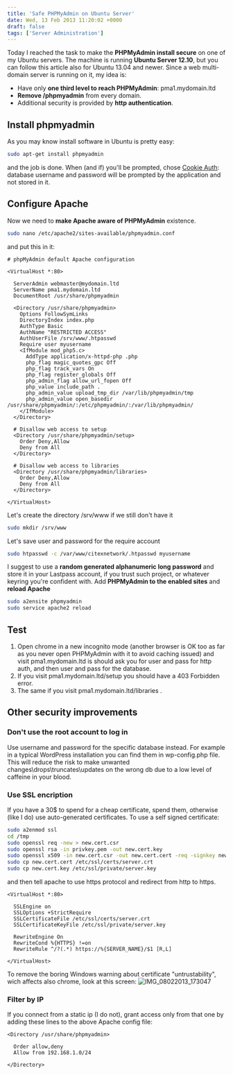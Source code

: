 ```yaml
---
title: 'Safe PHPMyAdmin on Ubuntu Server'
date: Wed, 13 Feb 2013 11:20:02 +0000
draft: false
tags: ['Server Administration']
---
```


Today I reached the task to make the **PHPMyAdmin install secure** on one of my Ubuntu servers. The machine is
running **Ubuntu Server 12.10**, but you can follow this article also for Ubuntu 13.04 and newer. Since a web
multi-domain server is running on it, my idea is:

* Have only **one third level to reach PHPMyAdmin**: pma1.mydomain.ltd
* **Remove /phpmyadmin** from every domain.
* Additional security is provided by **http authentication**.

## Install phpmyadmin

As you may know install software in Ubuntu is pretty easy:

```bash
sudo apt-get install phpmyadmin
```

and the job is done. When (and if) you'll be prompted,
chose [Cookie Auth](http://wiki.phpmyadmin.net/pma/Auth_types#cookie "PHPMyAdmin Cookie Auth"): database username and
password will be prompted by the application and not stored in it.

## Configure Apache

Now we need to **make Apache aware of PHPMyAdmin** existence.

```bash
sudo nano /etc/apache2/sites-available/phpmyadmin.conf
```

and put this in it:

```apacheconf
# phpMyAdmin default Apache configuration

<VirtualHost *:80>

  ServerAdmin webmaster@mydomain.ltd
  ServerName pma1.mydomain.ltd
  DocumentRoot /usr/share/phpmyadmin

  <Directory /usr/share/phpmyadmin>
    Options FollowSymLinks
    DirectoryIndex index.php
    AuthType Basic
    AuthName "RESTRICTED ACCESS"
    AuthUserFile /srv/www/.htpasswd
    Require user myusername
    <IfModule mod_php5.c>
      AddType application/x-httpd-php .php
      php_flag magic_quotes_gpc Off
      php_flag track_vars On
      php_flag register_globals Off
      php_admin_flag allow_url_fopen Off
      php_value include_path .
      php_admin_value upload_tmp_dir /var/lib/phpmyadmin/tmp
      php_admin_value open_basedir /usr/share/phpmyadmin/:/etc/phpmyadmin/:/var/lib/phpmyadmin/
    </IfModule>
  </Directory>

  # Disallow web access to setup
  <Directory /usr/share/phpmyadmin/setup>
    Order Deny,Allow
    Deny from All
  </Directory>

  # Disallow web access to libraries
  <Directory /usr/share/phpmyadmin/libraries>
    Order Deny,Allow
    Deny from All
  </Directory>

</VirtualHost>
```

Let's create the directory /srv/www if we still don't have it

```bash
sudo mkdir /srv/www
```

Let's save user and password for the require account

```bash
sudo htpasswd -c /var/www/citexnetwork/.htpasswd myusername
```

I suggest to use a **random generated alphanumeric long password** and store it in your Lastpass account, if you
trust such project, or whatever keyring you're confident with. Add **PHPMyAdmin to the enabled sites** and **reload
Apache**

```bash
sudo a2ensite phpmyadmin
sudo service apache2 reload
```

## Test

1. Open chrome in a new incognito mode (another browser is OK too as far as you never open PHPMyAdmin with it to avoid
   caching issued) and visit pma1.mydomain.ltd is should ask you for user and pass for http auth, and then user and pass
   for the database.
2. If you visit pma1.mydomain.ltd/setup you should have a 403 Forbidden error.
3. The same if you visit pma1.mydomain.ltd/libraries .

## Other security improvements

### Don't use the root account to log in

Use username and password for the specific database instead. For example in a typical WordPress installation you can
find them in wp-config.php file. This will reduce the risk to make unwanted changes\\drops\\truncates\\updates on the
wrong db due to a low level of caffeine in your blood.

### Use SSL encription

If you have a 30$ to spend for a cheap certificate, spend them, otherwise (like I do) use auto-generated certificates.
To use a self signed certificate:

```bash
sudo a2enmod ssl
cd /tmp
sudo openssl req -new > new.cert.csr
sudo openssl rsa -in privkey.pem -out new.cert.key
sudo openssl x509 -in new.cert.csr -out new.cert.cert -req -signkey new.cert.key -days 1825
sudo cp new.cert.cert /etc/ssl/certs/server.crt
sudo cp new.cert.key /etc/ssl/private/server.key
```

and then tell apache to use https protocol and redirect from http to https.

```apacheconf
<VirtualHost *:80>

  SSLEngine on
  SSLOptions +StrictRequire
  SSLCertificateFile /etc/ssl/certs/server.crt
  SSLCertificateKeyFile /etc/ssl/private/server.key

  RewriteEngine On
  RewriteCond %{HTTPS} !=on
  RewriteRule ^/?(.*) https://%{SERVER_NAME}/$1 [R,L]

</VirtualHost>
```

To remove the boring Windows warning about certificate "untrustability", wich affects also chrome, look at this screen:
![IMG_08022013_173047](/howto/ubuntu/safe-phpmyadmin-on-ubuntu-server/IMG_08022013_173047.png)

### Filter by IP

If you connect from a static ip (I do not), grant access only from that one by adding these lines to the above Apache
config file:

```apacheconf
<Directory /usr/share/phpmyadmin>

  Order allow,deny
  Allow from 192.168.1.0/24

</Directory>
```